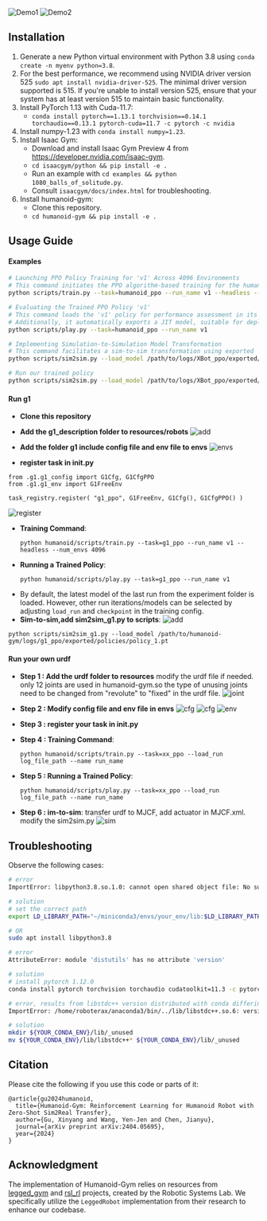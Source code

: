 

![Demo1](./description_pix/isaacgym.gif)
![Demo2](./description_pix/mujoco.gif)



## Installation

1. Generate a new Python virtual environment with Python 3.8 using `conda create -n myenv python=3.8`.
2. For the best performance, we recommend using NVIDIA driver version 525 `sudo apt install nvidia-driver-525`. The minimal driver version supported is 515. If you're unable to install version 525, ensure that your system has at least version 515 to maintain basic functionality.
3. Install PyTorch 1.13 with Cuda-11.7:
   - `conda install pytorch==1.13.1 torchvision==0.14.1 torchaudio==0.13.1 pytorch-cuda=11.7 -c pytorch -c nvidia`
4. Install numpy-1.23 with `conda install numpy=1.23`.
5. Install Isaac Gym:
   - Download and install Isaac Gym Preview 4 from https://developer.nvidia.com/isaac-gym.
   - `cd isaacgym/python && pip install -e .`
   - Run an example with `cd examples && python 1080_balls_of_solitude.py`.
   - Consult `isaacgym/docs/index.html` for troubleshooting.
6. Install humanoid-gym:
   - Clone this repository.
   - `cd humanoid-gym && pip install -e .`



## Usage Guide

#### Examples

```bash
# Launching PPO Policy Training for 'v1' Across 4096 Environments
# This command initiates the PPO algorithm-based training for the humanoid task.
python scripts/train.py --task=humanoid_ppo --run_name v1 --headless --num_envs 4096

# Evaluating the Trained PPO Policy 'v1'
# This command loads the 'v1' policy for performance assessment in its environment. 
# Additionally, it automatically exports a JIT model, suitable for deployment purposes.
python scripts/play.py --task=humanoid_ppo --run_name v1

# Implementing Simulation-to-Simulation Model Transformation
# This command facilitates a sim-to-sim transformation using exported 'v1' policy.
python scripts/sim2sim.py --load_model /path/to/logs/XBot_ppo/exported/policies/policy_1.pt

# Run our trained policy
python scripts/sim2sim.py --load_model /path/to/logs/XBot_ppo/exported/policies/policy_example.pt

```
#### Run g1


- **Clone this repository**

- **Add the g1_description folder to resources/robots**
![add](./description_pix/urdf.png)

- **Add the folder g1 include config file and env file to envs**
![envs](./description_pix/envs_g1.png)

- **register task in __init__.py**
```
from .g1.g1_config import G1Cfg, G1CfgPPO
from .g1.g1_env import G1FreeEnv

task_registry.register( "g1_ppo", G1FreeEnv, G1Cfg(), G1CfgPPO() )
```
![register](./description_pix/register.png)

- **Training Command**:
  ```
  python humanoid/scripts/train.py --task=g1_ppo --run_name v1 --headless --num_envs 4096
  ```
- **Running a Trained Policy**: 
  ```
  python humanoid/scripts/play.py --task=g1_ppo --run_name v1
  ```
- By default, the latest model of the last run from the experiment folder is loaded. However, other run iterations/models can be selected by adjusting `load_run` and `checkpoint` in the training config.
- **Sim-to-sim,add sim2sim_g1.py to scripts**:
![add](./description_pix/add_sim.png)
```
python scripts/sim2sim_g1.py --load_model /path/to/humanoid-gym/logs/g1_ppo/exported/policies/policy_1.pt
```
#### Run your own urdf


- **Step 1 : Add the urdf folder to resources**
 modify the urdf file if needed.
 only 12 joints are used in humanoid-gym.so the type of unusing joints need to be changed from "revolute" to "fixed" in the urdf file.
![joint](./description_pix/joint.png)
   

- **Step 2 : Modify config file and env file in envs**
![cfg](./description_pix/cfg1.png)
![cfg](./description_pix/cfg2.png)
![env](./description_pix/env1.png)

- **Step 3 : register your task in __init__.py**

- **Step 4 : Training Command**:
  ```
  python humanoid/scripts/train.py --task=xx_ppo --load_run log_file_path --name run_name
  ```
- **Step 5 : Running a Trained Policy**: 
  ```
  python humanoid/scripts/play.py --task=xx_ppo --load_run log_file_path --name run_name
  ```

- **Step 6 : im-to-sim**:
 transfer urdf to MJCF, add actuator in MJCF.xml.
 modify the sim2sim.py
 ![sim](./description_pix/sim.png)



## Troubleshooting

Observe the following cases:

```bash
# error
ImportError: libpython3.8.so.1.0: cannot open shared object file: No such file or directory

# solution
# set the correct path
export LD_LIBRARY_PATH="~/miniconda3/envs/your_env/lib:$LD_LIBRARY_PATH" 

# OR
sudo apt install libpython3.8

# error
AttributeError: module 'distutils' has no attribute 'version'

# solution
# install pytorch 1.12.0
conda install pytorch torchvision torchaudio cudatoolkit=11.3 -c pytorch

# error, results from libstdc++ version distributed with conda differing from the one used on your system to build Isaac Gym
ImportError: /home/roboterax/anaconda3/bin/../lib/libstdc++.so.6: version `GLIBCXX_3.4.20` not found (required by /home/roboterax/carbgym/python/isaacgym/_bindings/linux64/gym_36.so)

# solution
mkdir ${YOUR_CONDA_ENV}/lib/_unused
mv ${YOUR_CONDA_ENV}/lib/libstdc++* ${YOUR_CONDA_ENV}/lib/_unused
```

## Citation

Please cite the following if you use this code or parts of it:
```
@article{gu2024humanoid,
  title={Humanoid-Gym: Reinforcement Learning for Humanoid Robot with Zero-Shot Sim2Real Transfer},
  author={Gu, Xinyang and Wang, Yen-Jen and Chen, Jianyu},
  journal={arXiv preprint arXiv:2404.05695},
  year={2024}
}
```

## Acknowledgment

The implementation of Humanoid-Gym relies on resources from [legged_gym](https://github.com/leggedrobotics/legged_gym) and [rsl_rl](https://github.com/leggedrobotics/rsl_rl) projects, created by the Robotic Systems Lab. We specifically utilize the `LeggedRobot` implementation from their research to enhance our codebase.

